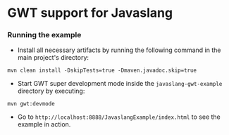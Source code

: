 # GWT support for Javaslang

### Running the example

* Install all necessary artifacts by running the following command in the main project's directory:

```
mvn clean install -DskipTests=true -Dmaven.javadoc.skip=true
```

* Start GWT super development mode inside the `javaslang-gwt-example` directory by executing:

```
mvn gwt:devmode
```

* Go to `http://localhost:8888/JavaslangExample/index.html` to see the example in action.